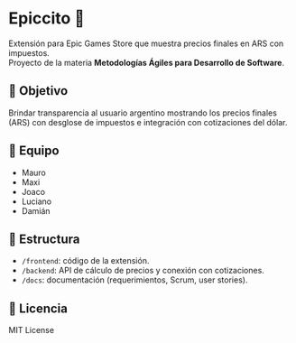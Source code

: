 # Epiccito 🚀

Extensión para Epic Games Store que muestra precios finales en ARS con impuestos.  
Proyecto de la materia **Metodologías Ágiles para Desarrollo de Software**.

## 🎯 Objetivo
Brindar transparencia al usuario argentino mostrando los precios finales (ARS) con desglose de impuestos e integración con cotizaciones del dólar.

## 👥 Equipo
- Mauro
- Maxi
- Joaco
- Luciano
- Damián

## 📂 Estructura
- `/frontend`: código de la extensión.
- `/backend`: API de cálculo de precios y conexión con cotizaciones.
- `/docs`: documentación (requerimientos, Scrum, user stories).

## 📜 Licencia
MIT License
